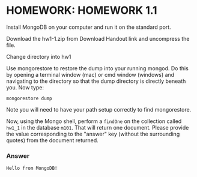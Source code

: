 # HOMEWORK: HOMEWORK 1.1

Install MongoDB on your computer and run it on the standard port.

Download the hw1-1.zip from Download Handout link and uncompress the file.

Change directory into hw1

Use mongorestore to restore the dump into your running mongod. Do this by opening a terminal window (mac) or cmd window (windows) and navigating to the directory so that the dump directory is directly beneath you. Now type:

```
mongorestore dump
```

Note you will need to have your path setup correctly to find mongorestore.

Now, using the Mongo shell, perform a `findOne` on the collection called `hw1_1` in the database `m101`. That will return one document. Please provide the value corresponding to the "answer" key (without the surrounding quotes) from the document returned.

### Answer

```
Hello from MongoDB!
```

